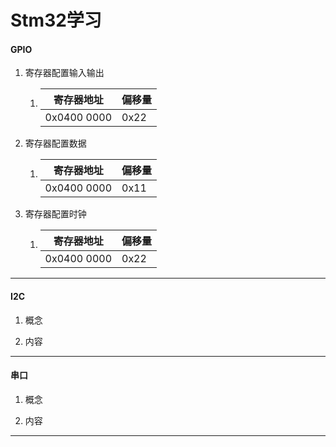 # Stm32学习

#### GPIO

1. 寄存器配置输入输出
   
   1. | 寄存器地址       | 偏移量  |
      | ----------- | ---- |
      | 0x0400 0000 | 0x22 |
2. 寄存器配置数据
   
   1. | 寄存器地址       | 偏移量  |
      | ----------- |:---- |
      | 0x0400 0000 | 0x11 |

3. 寄存器配置时钟
   
   1. | 寄存器地址       | 偏移量  |
      | ----------- | ---- |
      | 0x0400 0000 | 0x22 |

***

#### I2C

1. 概念

2. 内容

***

#### 串口

1. 概念

2. 内容

***




